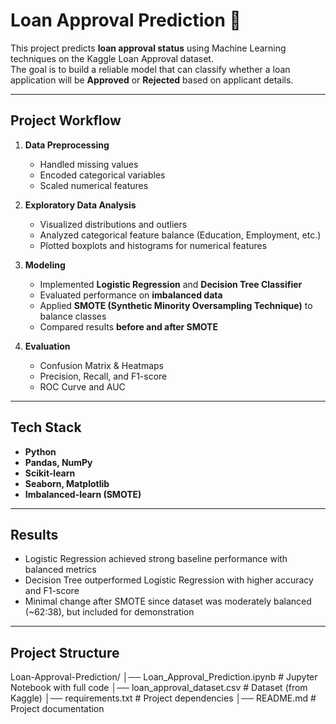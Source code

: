 # Loan Approval Prediction 🏦

This project predicts **loan approval status** using Machine Learning techniques on the Kaggle Loan Approval dataset.  
The goal is to build a reliable model that can classify whether a loan application will be **Approved** or **Rejected** based on applicant details.  

---

##  Project Workflow

1. **Data Preprocessing**
   - Handled missing values
   - Encoded categorical variables
   - Scaled numerical features

2. **Exploratory Data Analysis**
   - Visualized distributions and outliers
   - Analyzed categorical feature balance (Education, Employment, etc.)
   - Plotted boxplots and histograms for numerical features

3. **Modeling**
   - Implemented **Logistic Regression** and **Decision Tree Classifier**
   - Evaluated performance on **imbalanced data**
   - Applied **SMOTE (Synthetic Minority Oversampling Technique)** to balance classes
   - Compared results **before and after SMOTE**

4. **Evaluation**
   - Confusion Matrix & Heatmaps
   - Precision, Recall, and F1-score
   - ROC Curve and AUC

---

## Tech Stack

- **Python**
- **Pandas, NumPy**
- **Scikit-learn**
- **Seaborn, Matplotlib**
- **Imbalanced-learn (SMOTE)**

---

##  Results

- Logistic Regression achieved strong baseline performance with balanced metrics  
- Decision Tree outperformed Logistic Regression with higher accuracy and F1-score  
- Minimal change after SMOTE since dataset was moderately balanced (~62:38), but included for demonstration  

---

##  Project Structure

Loan-Approval-Prediction/
│── Loan_Approval_Prediction.ipynb   # Jupyter Notebook with full code
│── loan_approval_dataset.csv        # Dataset (from Kaggle)
│── requirements.txt                 # Project dependencies
│── README.md                        # Project documentation


